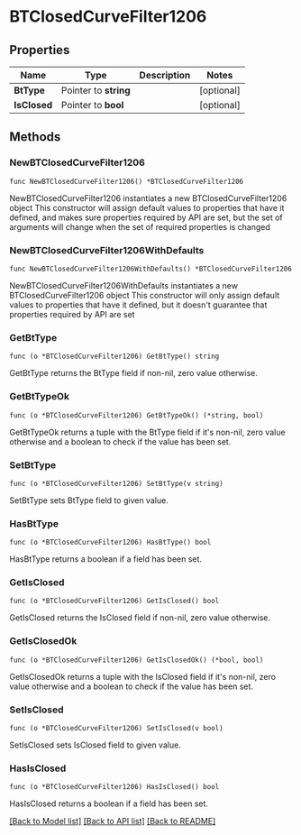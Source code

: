 # BTClosedCurveFilter1206

## Properties

Name | Type | Description | Notes
------------ | ------------- | ------------- | -------------
**BtType** | Pointer to **string** |  | [optional] 
**IsClosed** | Pointer to **bool** |  | [optional] 

## Methods

### NewBTClosedCurveFilter1206

`func NewBTClosedCurveFilter1206() *BTClosedCurveFilter1206`

NewBTClosedCurveFilter1206 instantiates a new BTClosedCurveFilter1206 object
This constructor will assign default values to properties that have it defined,
and makes sure properties required by API are set, but the set of arguments
will change when the set of required properties is changed

### NewBTClosedCurveFilter1206WithDefaults

`func NewBTClosedCurveFilter1206WithDefaults() *BTClosedCurveFilter1206`

NewBTClosedCurveFilter1206WithDefaults instantiates a new BTClosedCurveFilter1206 object
This constructor will only assign default values to properties that have it defined,
but it doesn't guarantee that properties required by API are set

### GetBtType

`func (o *BTClosedCurveFilter1206) GetBtType() string`

GetBtType returns the BtType field if non-nil, zero value otherwise.

### GetBtTypeOk

`func (o *BTClosedCurveFilter1206) GetBtTypeOk() (*string, bool)`

GetBtTypeOk returns a tuple with the BtType field if it's non-nil, zero value otherwise
and a boolean to check if the value has been set.

### SetBtType

`func (o *BTClosedCurveFilter1206) SetBtType(v string)`

SetBtType sets BtType field to given value.

### HasBtType

`func (o *BTClosedCurveFilter1206) HasBtType() bool`

HasBtType returns a boolean if a field has been set.

### GetIsClosed

`func (o *BTClosedCurveFilter1206) GetIsClosed() bool`

GetIsClosed returns the IsClosed field if non-nil, zero value otherwise.

### GetIsClosedOk

`func (o *BTClosedCurveFilter1206) GetIsClosedOk() (*bool, bool)`

GetIsClosedOk returns a tuple with the IsClosed field if it's non-nil, zero value otherwise
and a boolean to check if the value has been set.

### SetIsClosed

`func (o *BTClosedCurveFilter1206) SetIsClosed(v bool)`

SetIsClosed sets IsClosed field to given value.

### HasIsClosed

`func (o *BTClosedCurveFilter1206) HasIsClosed() bool`

HasIsClosed returns a boolean if a field has been set.


[[Back to Model list]](../README.md#documentation-for-models) [[Back to API list]](../README.md#documentation-for-api-endpoints) [[Back to README]](../README.md)


